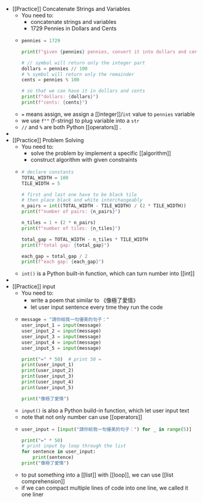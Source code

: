 - [[Practice]] Concatenate Strings and Variables
	- You need to:
		- concatenate strings and variables
		- 1729 Pennies in Dollars and Cents
	- ```python
	  pennies = 1729
	  
	  print(f"given {pennies} pennies, convert it into dollars and cents.")
	  
	  # // symbol will return only the integer part
	  dollars = pennies // 100
	  # % symbol will return only the remainder
	  cents = pennies % 100
	  
	  # so that we can have it in dollars and cents
	  print(f"dollars: {dollars}")
	  print(f"cents: {cents}")
	  ```
	- `=` means assign, we assign a [[integer]]/`int` value to `pennies` variable
	- we use `f""` (f-string) to plug variable into a `str`
	- `//` and `%` are both Python [[operators]] .
-
- [[Practice]] Problem Solving
	- You need to:
		- solve the problem by implement a specific [[algorithm]]
		- construct algorithm with given constraints
	- ```python
	  # declare constants
	  TOTAL_WIDTH = 100
	  TILE_WIDTH = 5
	  
	  # first and last one have to be black tile
	  # then place black and white interchangeably
	  n_pairs = int((TOTAL_WIDTH - TILE_WIDTH) / (2 * TILE_WIDTH))
	  print(f"number of pairs: {n_pairs}")
	  
	  n_tiles = 1 + (2 * n_pairs)
	  print(f"number of tiles: {n_tiles}")
	  
	  total_gap = TOTAL_WIDTH - n_tiles * TILE_WIDTH
	  print(f"total gap: {total_gap}")
	  
	  each_gap = total_gap / 2
	  print(f"each gap: {each_gap}")
	  ```
	- `int()` is a Python built-in function, which can turn number into [[int]]
-
- [[Practice]] input
	- You need to:
		- write a poem that similar to 《像極了愛情》
		- let user input sentence every time they run the code
	- ```python
	  message = "請你給我一句優美的句子："
	  user_input_1 = input(message)
	  user_input_2 = input(message)
	  user_input_3 = input(message)
	  user_input_4 = input(message)
	  user_input_5 = input(message)
	  
	  print("=" * 50)  # print 50 =
	  print(user_input_1)
	  print(user_input_2)
	  print(user_input_3)
	  print(user_input_4)
	  print(user_input_5)
	  
	  print("像極了愛情")
	  ```
	- `input()` is also a Python build-in function, which let user input text
	- note that not only number can use [[operators]]
	- ```python
	  user_input = [input("請你給我一句優美的句子：") for _ in range(5)]
	  
	  print("=" * 50)
	  # print input by loop through the list
	  for sentence in user_input:
	      print(sentence)
	  print("像極了愛情")
	  ```
	- to put something into a [[list]] with [[loop]], we can use [[list comprehension]]
	- if we can compact multiple lines of code into one line, we called it one liner